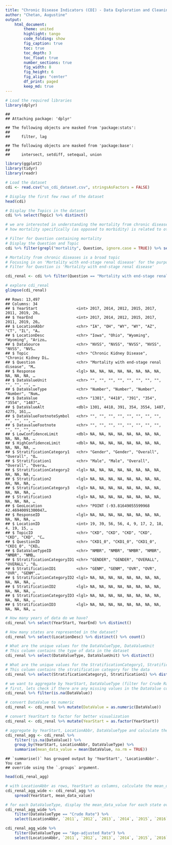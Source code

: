 ```yaml
---
title: "Chronic Disease Indicators (CDI) - Data Exploration and Cleaning"
author: "Chetan, Augustine"
output: 
    html_document:
        theme: united
        highlight: tango
        code_folding: show
        fig_caption: true
        toc: true
        toc_depth: 3
        toc_float: true
        number_sections: true
        fig_width: 8
        fig_height: 6
        fig_align: "center"
        df_print: paged
        keep_md: true
---
```





```r
# Load the required libraries
library(dplyr)
```

```
## 
## Attaching package: 'dplyr'
```

```
## The following objects are masked from 'package:stats':
## 
##     filter, lag
```

```
## The following objects are masked from 'package:base':
## 
##     intersect, setdiff, setequal, union
```

```r
library(ggplot2)
library(tidyr)
library(readr)
```


```r
# Load the dataset
cdi <- read.csv("us_cdi_dataset.csv", stringsAsFactors = FALSE)
```


```r
# Display the first few rows of the dataset
head(cdi)
```

<div data-pagedtable="false">
  <script data-pagedtable-source type="application/json">
{"columns":[{"label":[""],"name":["_rn_"],"type":[""],"align":["left"]},{"label":["YearStart"],"name":[1],"type":["int"],"align":["right"]},{"label":["YearEnd"],"name":[2],"type":["int"],"align":["right"]},{"label":["LocationAbbr"],"name":[3],"type":["chr"],"align":["left"]},{"label":["LocationDesc"],"name":[4],"type":["chr"],"align":["left"]},{"label":["DataSource"],"name":[5],"type":["chr"],"align":["left"]},{"label":["Topic"],"name":[6],"type":["chr"],"align":["left"]},{"label":["Question"],"name":[7],"type":["chr"],"align":["left"]},{"label":["Response"],"name":[8],"type":["lgl"],"align":["right"]},{"label":["DataValueUnit"],"name":[9],"type":["chr"],"align":["left"]},{"label":["DataValueType"],"name":[10],"type":["chr"],"align":["left"]},{"label":["DataValue"],"name":[11],"type":["chr"],"align":["left"]},{"label":["DataValueAlt"],"name":[12],"type":["dbl"],"align":["right"]},{"label":["DataValueFootnoteSymbol"],"name":[13],"type":["chr"],"align":["left"]},{"label":["DatavalueFootnote"],"name":[14],"type":["chr"],"align":["left"]},{"label":["LowConfidenceLimit"],"name":[15],"type":["dbl"],"align":["right"]},{"label":["HighConfidenceLimit"],"name":[16],"type":["dbl"],"align":["right"]},{"label":["StratificationCategory1"],"name":[17],"type":["chr"],"align":["left"]},{"label":["Stratification1"],"name":[18],"type":["chr"],"align":["left"]},{"label":["StratificationCategory2"],"name":[19],"type":["lgl"],"align":["right"]},{"label":["Stratification2"],"name":[20],"type":["lgl"],"align":["right"]},{"label":["StratificationCategory3"],"name":[21],"type":["lgl"],"align":["right"]},{"label":["Stratification3"],"name":[22],"type":["lgl"],"align":["right"]},{"label":["GeoLocation"],"name":[23],"type":["chr"],"align":["left"]},{"label":["ResponseID"],"name":[24],"type":["lgl"],"align":["right"]},{"label":["LocationID"],"name":[25],"type":["int"],"align":["right"]},{"label":["TopicID"],"name":[26],"type":["chr"],"align":["left"]},{"label":["QuestionID"],"name":[27],"type":["chr"],"align":["left"]},{"label":["DataValueTypeID"],"name":[28],"type":["chr"],"align":["left"]},{"label":["StratificationCategoryID1"],"name":[29],"type":["chr"],"align":["left"]},{"label":["StratificationID1"],"name":[30],"type":["chr"],"align":["left"]},{"label":["StratificationCategoryID2"],"name":[31],"type":["lgl"],"align":["right"]},{"label":["StratificationID2"],"name":[32],"type":["lgl"],"align":["right"]},{"label":["StratificationCategoryID3"],"name":[33],"type":["lgl"],"align":["right"]},{"label":["StratificationID3"],"name":[34],"type":["lgl"],"align":["right"]}],"data":[{"1":"2014","2":"2014","3":"AR","4":"Arkansas","5":"SEDD; SID","6":"Asthma","7":"Hospitalizations for asthma","8":"NA","9":"","10":"Number","11":"916","12":"916","13":"","14":"","15":"NA","16":"NA","17":"Gender","18":"Male","19":"NA","20":"NA","21":"NA","22":"NA","23":"POINT (-92.27449074299966 34.74865012400045)","24":"NA","25":"5","26":"AST","27":"AST3_1","28":"NMBR","29":"GENDER","30":"GENM","31":"NA","32":"NA","33":"NA","34":"NA","_rn_":"1"},{"1":"2018","2":"2018","3":"CO","4":"Colorado","5":"SEDD; SID","6":"Asthma","7":"Hospitalizations for asthma","8":"NA","9":"","10":"Number","11":"2227","12":"2227","13":"","14":"","15":"NA","16":"NA","17":"Overall","18":"Overall","19":"NA","20":"NA","21":"NA","22":"NA","23":"POINT (-106.13361092099967 38.843840757000464)","24":"NA","25":"8","26":"AST","27":"AST3_1","28":"NMBR","29":"OVERALL","30":"OVR","31":"NA","32":"NA","33":"NA","34":"NA","_rn_":"2"},{"1":"2018","2":"2018","3":"DC","4":"District of Columbia","5":"SEDD; SID","6":"Asthma","7":"Hospitalizations for asthma","8":"NA","9":"","10":"Number","11":"708","12":"708","13":"","14":"","15":"NA","16":"NA","17":"Overall","18":"Overall","19":"NA","20":"NA","21":"NA","22":"NA","23":"POINT (-77.036871 38.907192)","24":"NA","25":"11","26":"AST","27":"AST3_1","28":"NMBR","29":"OVERALL","30":"OVR","31":"NA","32":"NA","33":"NA","34":"NA","_rn_":"3"},{"1":"2017","2":"2017","3":"GA","4":"Georgia","5":"SEDD; SID","6":"Asthma","7":"Hospitalizations for asthma","8":"NA","9":"","10":"Number","11":"3520","12":"3520","13":"","14":"","15":"NA","16":"NA","17":"Gender","18":"Female","19":"NA","20":"NA","21":"NA","22":"NA","23":"POINT (-83.62758034599966 32.83968109300048)","24":"NA","25":"13","26":"AST","27":"AST3_1","28":"NMBR","29":"GENDER","30":"GENF","31":"NA","32":"NA","33":"NA","34":"NA","_rn_":"4"},{"1":"2010","2":"2010","3":"MI","4":"Michigan","5":"SEDD; SID","6":"Asthma","7":"Hospitalizations for asthma","8":"NA","9":"","10":"Number","11":"123","12":"123","13":"","14":"","15":"NA","16":"NA","17":"Race/Ethnicity","18":"Hispanic","19":"NA","20":"NA","21":"NA","22":"NA","23":"POINT (-84.71439026999968 44.6613195430005)","24":"NA","25":"26","26":"AST","27":"AST3_1","28":"NMBR","29":"RACE","30":"HIS","31":"NA","32":"NA","33":"NA","34":"NA","_rn_":"5"},{"1":"2015","2":"2015","3":"MT","4":"Montana","5":"SEDD; SID","6":"Asthma","7":"Hospitalizations for asthma","8":"NA","9":"","10":"Number","11":"","12":"NA","13":"-","14":"No data available","15":"NA","16":"NA","17":"Race/Ethnicity","18":"Hispanic","19":"NA","20":"NA","21":"NA","22":"NA","23":"POINT (-109.42442064499971 47.06652897200047)","24":"NA","25":"30","26":"AST","27":"AST3_1","28":"NMBR","29":"RACE","30":"HIS","31":"NA","32":"NA","33":"NA","34":"NA","_rn_":"6"}],"options":{"columns":{"min":{},"max":[10]},"rows":{"min":[10],"max":[10]},"pages":{}}}
  </script>
</div>


```r
# Display the Topics in the dataset
cdi %>% select(Topic) %>% distinct()
```

<div data-pagedtable="false">
  <script data-pagedtable-source type="application/json">
{"columns":[{"label":["Topic"],"name":[1],"type":["chr"],"align":["left"]}],"data":[{"1":"Asthma"},{"1":"Cancer"},{"1":"Chronic Kidney Disease"},{"1":"Chronic Obstructive Pulmonary Disease"},{"1":"Cardiovascular Disease"},{"1":"Diabetes"},{"1":"Disability"},{"1":"Reproductive Health"},{"1":"Tobacco"},{"1":"Alcohol"},{"1":"Arthritis"},{"1":"Nutrition, Physical Activity, and Weight Status"},{"1":"Mental Health"},{"1":"Older Adults"},{"1":"Oral Health"},{"1":"Overarching Conditions"},{"1":"Immunization"}],"options":{"columns":{"min":{},"max":[10]},"rows":{"min":[10],"max":[10]},"pages":{}}}
  </script>
</div>


```r
# we are interested in understanding the mortality from chronic diseases
# how mortality specifically (as opposed to morbidity) is related to other variables in the dataset

# Filter for Question containing mortality
# Display the Question and Topic
cdi %>% filter(grepl("mortality", Question, ignore.case = TRUE)) %>% select(Question, Topic) %>% distinct()
```

<div data-pagedtable="false">
  <script data-pagedtable-source type="application/json">
{"columns":[{"label":["Question"],"name":[1],"type":["chr"],"align":["left"]},{"label":["Topic"],"name":[2],"type":["chr"],"align":["left"]}],"data":[{"1":"Asthma mortality rate","2":"Asthma"},{"1":"Cancer of the oral cavity and pharynx, mortality","2":"Cancer"},{"1":"Cancer of the prostate, mortality","2":"Cancer"},{"1":"Invasive cancer (all sites combined), mortality","2":"Cancer"},{"1":"Cancer of the female breast, mortality","2":"Cancer"},{"1":"Cancer of the female cervix, mortality","2":"Cancer"},{"1":"Cancer of the colon and rectum (colorectal), mortality","2":"Cancer"},{"1":"Cancer of the lung and bronchus, mortality","2":"Cancer"},{"1":"Melanoma, mortality","2":"Cancer"},{"1":"Mortality with end-stage renal disease","2":"Chronic Kidney Disease"},{"1":"Mortality from heart failure","2":"Cardiovascular Disease"},{"1":"Mortality due to diabetes reported as any listed cause of death","2":"Diabetes"},{"1":"Mortality with diabetic ketoacidosis reported as any listed cause of death","2":"Diabetes"},{"1":"Chronic liver disease mortality","2":"Alcohol"},{"1":"Mortality with chronic obstructive pulmonary disease as underlying cause among adults aged >= 45 years","2":"Chronic Obstructive Pulmonary Disease"},{"1":"Mortality with chronic obstructive pulmonary disease as underlying or contributing cause among adults aged >= 45 years","2":"Chronic Obstructive Pulmonary Disease"},{"1":"Mortality from total cardiovascular diseases","2":"Cardiovascular Disease"},{"1":"Mortality from diseases of the heart","2":"Cardiovascular Disease"},{"1":"Mortality from coronary heart disease","2":"Cardiovascular Disease"},{"1":"Mortality from cerebrovascular disease (stroke)","2":"Cardiovascular Disease"},{"1":"Premature mortality among adults aged 45-64 years","2":"Overarching Conditions"}],"options":{"columns":{"min":{},"max":[10]},"rows":{"min":[10],"max":[10]},"pages":{}}}
  </script>
</div>


```r
# Mortality from chronic diseases is a broad topic
# Focusing in on 'Mortality with end-stage renal disease' for the purpose of this analysis
# Filter for Question is 'Mortality with end-stage renal disease'

cdi_renal <- cdi %>% filter(Question == "Mortality with end-stage renal disease")
```


```r
# explore cdi_renal
glimpse(cdi_renal)
```

```
## Rows: 13,497
## Columns: 34
## $ YearStart                 <int> 2017, 2014, 2012, 2015, 2017, 2011, 2019, 20…
## $ YearEnd                   <int> 2017, 2014, 2012, 2015, 2017, 2011, 2019, 20…
## $ LocationAbbr              <chr> "IA", "OH", "WY", "WY", "AZ", "CT", "IL", "A…
## $ LocationDesc              <chr> "Iowa", "Ohio", "Wyoming", "Wyoming", "Arizo…
## $ DataSource                <chr> "NVSS", "NVSS", "NVSS", "NVSS", "NVSS", "NVS…
## $ Topic                     <chr> "Chronic Kidney Disease", "Chronic Kidney Di…
## $ Question                  <chr> "Mortality with end-stage renal disease", "M…
## $ Response                  <lgl> NA, NA, NA, NA, NA, NA, NA, NA, NA, NA, NA, …
## $ DataValueUnit             <chr> "", "", "", "", "", "", "", "", "", "", "", …
## $ DataValueType             <chr> "Number", "Number", "Number", "Number", "Num…
## $ DataValue                 <chr> "1301", "4418", "391", "354", "3554", "1487"…
## $ DataValueAlt              <dbl> 1301, 4418, 391, 354, 3554, 1487, 4275, 161,…
## $ DataValueFootnoteSymbol   <chr> "", "", "", "", "", "", "", "", "", "", "", …
## $ DatavalueFootnote         <chr> "", "", "", "", "", "", "", "", "", "", "", …
## $ LowConfidenceLimit        <dbl> NA, NA, NA, NA, NA, NA, NA, NA, NA, NA, NA, …
## $ HighConfidenceLimit       <dbl> NA, NA, NA, NA, NA, NA, NA, NA, NA, NA, NA, …
## $ StratificationCategory1   <chr> "Gender", "Gender", "Overall", "Overall", "O…
## $ Stratification1           <chr> "Male", "Male", "Overall", "Overall", "Overa…
## $ StratificationCategory2   <lgl> NA, NA, NA, NA, NA, NA, NA, NA, NA, NA, NA, …
## $ Stratification2           <lgl> NA, NA, NA, NA, NA, NA, NA, NA, NA, NA, NA, …
## $ StratificationCategory3   <lgl> NA, NA, NA, NA, NA, NA, NA, NA, NA, NA, NA, …
## $ Stratification3           <lgl> NA, NA, NA, NA, NA, NA, NA, NA, NA, NA, NA, …
## $ GeoLocation               <chr> "POINT (-93.81649055599968 42.46940091300047…
## $ ResponseID                <lgl> NA, NA, NA, NA, NA, NA, NA, NA, NA, NA, NA, …
## $ LocationID                <int> 19, 39, 56, 56, 4, 9, 17, 2, 18, 4, 19, 15, …
## $ TopicID                   <chr> "CKD", "CKD", "CKD", "CKD", "CKD", "CKD", "C…
## $ QuestionID                <chr> "CKD1_0", "CKD1_0", "CKD1_0", "CKD1_0", "CKD…
## $ DataValueTypeID           <chr> "NMBR", "NMBR", "NMBR", "NMBR", "NMBR", "NMB…
## $ StratificationCategoryID1 <chr> "GENDER", "GENDER", "OVERALL", "OVERALL", "O…
## $ StratificationID1         <chr> "GENM", "GENM", "OVR", "OVR", "OVR", "GENM",…
## $ StratificationCategoryID2 <lgl> NA, NA, NA, NA, NA, NA, NA, NA, NA, NA, NA, …
## $ StratificationID2         <lgl> NA, NA, NA, NA, NA, NA, NA, NA, NA, NA, NA, …
## $ StratificationCategoryID3 <lgl> NA, NA, NA, NA, NA, NA, NA, NA, NA, NA, NA, …
## $ StratificationID3         <lgl> NA, NA, NA, NA, NA, NA, NA, NA, NA, NA, NA, …
```


```r
# How many years of data do we have?
cdi_renal %>% select(YearStart, YearEnd) %>% distinct()
```

<div data-pagedtable="false">
  <script data-pagedtable-source type="application/json">
{"columns":[{"label":["YearStart"],"name":[1],"type":["int"],"align":["right"]},{"label":["YearEnd"],"name":[2],"type":["int"],"align":["right"]}],"data":[{"1":"2017","2":"2017"},{"1":"2014","2":"2014"},{"1":"2012","2":"2012"},{"1":"2015","2":"2015"},{"1":"2011","2":"2011"},{"1":"2019","2":"2019"},{"1":"2018","2":"2018"},{"1":"2010","2":"2010"},{"1":"2020","2":"2020"},{"1":"2016","2":"2016"},{"1":"2013","2":"2013"}],"options":{"columns":{"min":{},"max":[10]},"rows":{"min":[10],"max":[10]},"pages":{}}}
  </script>
</div>


```r
# How many states are represented in the dataset?
cdi_renal %>% select(LocationDesc) %>% distinct() %>% count()
```

<div data-pagedtable="false">
  <script data-pagedtable-source type="application/json">
{"columns":[{"label":["n"],"name":[1],"type":["int"],"align":["right"]}],"data":[{"1":"52"}],"options":{"columns":{"min":{},"max":[10]},"rows":{"min":[10],"max":[10]},"pages":{}}}
  </script>
</div>


```r
# What are the unique values for the DataValueType, DataValueUnit
# This column contains the type of data in the dataset
cdi_renal %>% select(DataValueType, DataValueUnit) %>% distinct()
```

<div data-pagedtable="false">
  <script data-pagedtable-source type="application/json">
{"columns":[{"label":["DataValueType"],"name":[1],"type":["chr"],"align":["left"]},{"label":["DataValueUnit"],"name":[2],"type":["chr"],"align":["left"]}],"data":[{"1":"Number","2":""},{"1":"Age-adjusted Rate","2":"cases per 100,000"},{"1":"Crude Rate","2":"cases per 100,000"}],"options":{"columns":{"min":{},"max":[10]},"rows":{"min":[10],"max":[10]},"pages":{}}}
  </script>
</div>


```r
# What are the unique values for the StratificationCategory1, Stratification1?
# This column contains the stratification category for the data
cdi_renal %>% select(StratificationCategory1, Stratification1) %>% distinct()
```

<div data-pagedtable="false">
  <script data-pagedtable-source type="application/json">
{"columns":[{"label":["StratificationCategory1"],"name":[1],"type":["chr"],"align":["left"]},{"label":["Stratification1"],"name":[2],"type":["chr"],"align":["left"]}],"data":[{"1":"Gender","2":"Male"},{"1":"Overall","2":"Overall"},{"1":"Gender","2":"Female"},{"1":"Race/Ethnicity","2":"Asian or Pacific Islander"},{"1":"Race/Ethnicity","2":"Black, non-Hispanic"},{"1":"Race/Ethnicity","2":"White, non-Hispanic"},{"1":"Race/Ethnicity","2":"American Indian or Alaska Native"},{"1":"Race/Ethnicity","2":"Hispanic"}],"options":{"columns":{"min":{},"max":[10]},"rows":{"min":[10],"max":[10]},"pages":{}}}
  </script>
</div>


```r
# we want to aggregate by YearStart, DataValueType (filter for Crude Rate and Age-adjusted Rate) and calculate the mean DataValue
# first, lets check if there are any missing values in the DataValue column
cdi_renal %>% filter(is.na(DataValue))
```

<div data-pagedtable="false">
  <script data-pagedtable-source type="application/json">
{"columns":[{"label":["YearStart"],"name":[1],"type":["int"],"align":["right"]},{"label":["YearEnd"],"name":[2],"type":["int"],"align":["right"]},{"label":["LocationAbbr"],"name":[3],"type":["chr"],"align":["left"]},{"label":["LocationDesc"],"name":[4],"type":["chr"],"align":["left"]},{"label":["DataSource"],"name":[5],"type":["chr"],"align":["left"]},{"label":["Topic"],"name":[6],"type":["chr"],"align":["left"]},{"label":["Question"],"name":[7],"type":["chr"],"align":["left"]},{"label":["Response"],"name":[8],"type":["lgl"],"align":["right"]},{"label":["DataValueUnit"],"name":[9],"type":["chr"],"align":["left"]},{"label":["DataValueType"],"name":[10],"type":["chr"],"align":["left"]},{"label":["DataValue"],"name":[11],"type":["chr"],"align":["left"]},{"label":["DataValueAlt"],"name":[12],"type":["dbl"],"align":["right"]},{"label":["DataValueFootnoteSymbol"],"name":[13],"type":["chr"],"align":["left"]},{"label":["DatavalueFootnote"],"name":[14],"type":["chr"],"align":["left"]},{"label":["LowConfidenceLimit"],"name":[15],"type":["dbl"],"align":["right"]},{"label":["HighConfidenceLimit"],"name":[16],"type":["dbl"],"align":["right"]},{"label":["StratificationCategory1"],"name":[17],"type":["chr"],"align":["left"]},{"label":["Stratification1"],"name":[18],"type":["chr"],"align":["left"]},{"label":["StratificationCategory2"],"name":[19],"type":["lgl"],"align":["right"]},{"label":["Stratification2"],"name":[20],"type":["lgl"],"align":["right"]},{"label":["StratificationCategory3"],"name":[21],"type":["lgl"],"align":["right"]},{"label":["Stratification3"],"name":[22],"type":["lgl"],"align":["right"]},{"label":["GeoLocation"],"name":[23],"type":["chr"],"align":["left"]},{"label":["ResponseID"],"name":[24],"type":["lgl"],"align":["right"]},{"label":["LocationID"],"name":[25],"type":["int"],"align":["right"]},{"label":["TopicID"],"name":[26],"type":["chr"],"align":["left"]},{"label":["QuestionID"],"name":[27],"type":["chr"],"align":["left"]},{"label":["DataValueTypeID"],"name":[28],"type":["chr"],"align":["left"]},{"label":["StratificationCategoryID1"],"name":[29],"type":["chr"],"align":["left"]},{"label":["StratificationID1"],"name":[30],"type":["chr"],"align":["left"]},{"label":["StratificationCategoryID2"],"name":[31],"type":["lgl"],"align":["right"]},{"label":["StratificationID2"],"name":[32],"type":["lgl"],"align":["right"]},{"label":["StratificationCategoryID3"],"name":[33],"type":["lgl"],"align":["right"]},{"label":["StratificationID3"],"name":[34],"type":["lgl"],"align":["right"]}],"data":[],"options":{"columns":{"min":{},"max":[10]},"rows":{"min":[10],"max":[10]},"pages":{}}}
  </script>
</div>

```r
# convert DataValue to numeric
cdi_renal <- cdi_renal %>% mutate(DataValue = as.numeric(DataValue))

# convert YearStart to factor for better visualization
cdi_renal <- cdi_renal %>% mutate(YearStart = as.factor(YearStart))

# aggregate by YearStart, LocationAbbr, DataValueType and calculate the mean DataValue
cdi_renal_agg <- cdi_renal %>% 
    filter(!is.na(DataValue)) %>% 
    group_by(YearStart, LocationAbbr, DataValueType) %>% 
    summarise(mean_data_value = mean(DataValue, na.rm = TRUE))
```

```
## `summarise()` has grouped output by 'YearStart', 'LocationAbbr'. You can
## override using the `.groups` argument.
```

```r
head(cdi_renal_agg)
```

<div data-pagedtable="false">
  <script data-pagedtable-source type="application/json">
{"columns":[{"label":["YearStart"],"name":[1],"type":["fct"],"align":["left"]},{"label":["LocationAbbr"],"name":[2],"type":["chr"],"align":["left"]},{"label":["DataValueType"],"name":[3],"type":["chr"],"align":["left"]},{"label":["mean_data_value"],"name":[4],"type":["dbl"],"align":["right"]}],"data":[{"1":"2010","2":"AK","3":"Age-adjusted Rate","4":"77.36000"},{"1":"2010","2":"AK","3":"Crude Rate","4":"44.24000"},{"1":"2010","2":"AK","3":"Number","4":"170.40000"},{"1":"2010","2":"AL","3":"Age-adjusted Rate","4":"86.06667"},{"1":"2010","2":"AL","3":"Crude Rate","4":"81.88333"},{"1":"2010","2":"AL","3":"Number","4":"2177.00000"}],"options":{"columns":{"min":{},"max":[10]},"rows":{"min":[10],"max":[10]},"pages":{}}}
  </script>
</div>

```r
# with LocationAbbr as rows, YearStart as columns, calculate the mean_data_value for Crude Rate and Age-adjusted Rate
cdi_renal_agg_wide <- cdi_renal_agg %>% 
    spread(YearStart, mean_data_value)

# for each DataValueType, display the mean_data_value for each state over the years
cdi_renal_agg_wide %>% 
    filter(DataValueType == "Crude Rate") %>%
    select(LocationAbbr, `2011`, `2012`, `2013`, `2014`, `2015`, `2016`, `2017`, `2018`)
```

<div data-pagedtable="false">
  <script data-pagedtable-source type="application/json">
{"columns":[{"label":["LocationAbbr"],"name":[1],"type":["chr"],"align":["left"]},{"label":["2011"],"name":[2],"type":["dbl"],"align":["right"]},{"label":["2012"],"name":[3],"type":["dbl"],"align":["right"]},{"label":["2013"],"name":[4],"type":["dbl"],"align":["right"]},{"label":["2014"],"name":[5],"type":["dbl"],"align":["right"]},{"label":["2015"],"name":[6],"type":["dbl"],"align":["right"]},{"label":["2016"],"name":[7],"type":["dbl"],"align":["right"]},{"label":["2017"],"name":[8],"type":["dbl"],"align":["right"]},{"label":["2018"],"name":[9],"type":["dbl"],"align":["right"]}],"data":[{"1":"AK","2":"47.00000","3":"50.70000","4":"41.76667","5":"34.78000","6":"39.51667","7":"42.48333","8":"40.80000","9":"38.65000"},{"1":"AL","2":"88.43333","3":"83.00000","4":"78.54000","5":"61.93333","6":"72.18000","7":"72.60000","8":"62.20000","9":"68.58333"},{"1":"AR","2":"89.95000","3":"89.85000","4":"80.78000","5":"80.42000","6":"79.22000","7":"86.14000","8":"75.50000","9":"76.75000"},{"1":"AZ","2":"62.57500","3":"64.13750","4":"43.33750","5":"40.78750","6":"45.65000","7":"50.35000","8":"47.66250","9":"46.27500"},{"1":"CA","2":"85.36250","3":"86.90000","4":"57.31250","5":"56.80000","6":"60.90000","7":"63.45000","8":"63.50000","9":"63.38750"},{"1":"CO","2":"52.51250","3":"50.16250","4":"37.70000","5":"40.07500","6":"39.25714","7":"48.83750","8":"58.15000","9":"59.50000"},{"1":"CT","2":"64.75714","3":"62.78571","4":"56.61667","5":"50.51429","6":"52.11429","7":"55.55714","8":"53.55714","9":"53.97143"},{"1":"DC","2":"89.68000","3":"84.26000","4":"45.34000","5":"42.50000","6":"47.02000","7":"50.04000","8":"48.20000","9":"50.88000"},{"1":"DE","2":"95.66000","3":"88.10000","4":"71.12000","5":"76.42000","6":"72.72000","7":"81.74000","8":"81.78000","9":"87.88000"},{"1":"FL","2":"63.91429","3":"64.45714","4":"49.68571","5":"49.07143","6":"51.55714","7":"50.62500","8":"54.18571","9":"52.62500"},{"1":"GA","2":"56.02857","3":"56.84286","4":"45.25714","5":"42.48571","6":"43.90000","7":"43.74286","8":"45.35714","9":"48.14286"},{"1":"HI","2":"79.83333","3":"80.16667","4":"58.60000","5":"56.38333","6":"52.03333","7":"53.86667","8":"57.98333","9":"55.90000"},{"1":"IA","2":"86.82000","3":"79.25000","4":"54.26667","5":"61.30000","6":"55.00000","7":"58.83333","8":"64.86667","9":"56.62857"},{"1":"ID","2":"70.60000","3":"68.45000","4":"45.82000","5":"44.26000","6":"47.68000","7":"54.70000","8":"51.36000","9":"51.72000"},{"1":"IL","2":"68.38571","3":"67.84286","4":"52.84286","5":"52.64286","6":"54.41429","7":"55.35714","8":"55.25714","9":"57.98571"},{"1":"IN","2":"86.30000","3":"88.77143","4":"71.71429","5":"70.28571","6":"74.40000","7":"74.64286","8":"77.47143","9":"77.67143"},{"1":"KS","2":"76.91667","3":"78.05714","4":"59.13333","5":"58.50000","6":"63.93333","7":"61.23750","8":"74.24286","9":"67.17500"},{"1":"KY","2":"110.24000","3":"111.82000","4":"78.28000","5":"86.30000","6":"96.72000","7":"97.80000","8":"99.34000","9":"90.43333"},{"1":"LA","2":"65.65000","3":"63.10000","4":"54.60000","5":"51.28571","6":"51.17143","7":"54.61667","8":"52.15714","9":"60.36667"},{"1":"MA","2":"65.61429","3":"63.91429","4":"50.98571","5":"50.91429","6":"55.95714","7":"52.81429","8":"55.91429","9":"56.21429"},{"1":"MD","2":"66.12857","3":"64.50000","4":"45.81429","5":"45.30000","6":"47.60000","7":"47.04286","8":"53.90000","9":"56.88571"},{"1":"ME","2":"89.27500","3":"95.35000","4":"77.15000","5":"69.17500","6":"74.35000","7":"69.10000","8":"70.42500","9":"80.77500"},{"1":"MI","2":"77.82500","3":"72.38750","4":"52.82500","5":"54.81250","6":"56.61250","7":"58.35000","8":"58.41250","9":"60.12500"},{"1":"MN","2":"74.63750","3":"79.50000","4":"48.07500","5":"50.21250","6":"53.48750","7":"55.20000","8":"59.40000","9":"60.18750"},{"1":"MO","2":"74.81429","3":"74.44286","4":"58.04286","5":"60.87143","6":"61.17143","7":"63.92857","8":"66.12857","9":"67.71429"},{"1":"MS","2":"105.68000","3":"103.44000","4":"74.22000","5":"72.28000","6":"75.56000","7":"73.62000","8":"74.48000","9":"80.54000"},{"1":"MT","2":"69.44000","3":"70.86000","4":"60.18000","5":"62.74000","6":"70.18000","7":"62.02000","8":"65.52000","9":"68.46000"},{"1":"NC","2":"78.36250","3":"79.33750","4":"55.82500","5":"57.90000","6":"58.30000","7":"60.20000","8":"63.63750","9":"62.70000"},{"1":"ND","2":"116.48000","3":"121.10000","4":"85.92000","5":"76.92000","6":"81.14000","7":"80.92000","8":"83.84000","9":"89.40000"},{"1":"NE","2":"94.80000","3":"85.10000","4":"57.33333","5":"61.78333","6":"69.65000","7":"68.31667","8":"74.45000","9":"74.43333"},{"1":"NH","2":"87.65000","3":"85.17500","4":"65.75000","5":"66.67500","6":"68.92500","7":"59.67500","8":"69.97500","9":"75.02500"},{"1":"NJ","2":"77.54286","3":"75.50000","4":"57.11429","5":"56.07143","6":"56.88571","7":"58.18571","8":"60.30000","9":"63.70000"},{"1":"NM","2":"77.27143","3":"79.24286","4":"53.90000","5":"53.11429","6":"59.47143","7":"57.40000","8":"61.32857","9":"64.87143"},{"1":"NV","2":"56.11250","3":"49.38571","4":"40.92857","5":"40.90000","6":"38.81429","7":"43.91429","8":"51.72500","9":"48.51429"},{"1":"NY","2":"58.07500","3":"55.02500","4":"39.56250","5":"39.27500","6":"39.61250","7":"39.33750","8":"40.00000","9":"41.00000"},{"1":"OH","2":"86.55714","3":"87.30000","4":"57.75714","5":"58.57143","6":"59.47143","7":"62.05714","8":"62.45714","9":"60.78571"},{"1":"OK","2":"78.42500","3":"84.86250","4":"65.05714","5":"59.28750","6":"63.48571","7":"61.67500","8":"63.71250","9":"67.00000"},{"1":"OR","2":"68.90000","3":"77.50000","4":"48.10000","5":"50.87500","6":"50.53750","7":"53.16250","8":"59.52500","9":"58.31250"},{"1":"PA","2":"82.07143","3":"82.88571","4":"63.55714","5":"63.25714","6":"66.34286","7":"66.62857","8":"65.70000","9":"67.38571"},{"1":"RI","2":"81.08333","3":"80.95000","4":"63.20000","5":"61.40000","6":"62.51667","7":"65.08333","8":"68.68333","9":"68.25000"},{"1":"SC","2":"79.02857","3":"80.75714","4":"69.46667","5":"71.08333","6":"75.10000","7":"70.85714","8":"73.01429","9":"78.31429"},{"1":"SD","2":"94.98000","3":"96.76000","4":"70.58000","5":"75.76000","6":"77.26000","7":"89.98000","8":"86.50000","9":"94.40000"},{"1":"TN","2":"84.38333","3":"75.22857","4":"57.11429","5":"60.68333","6":"56.41429","7":"56.87143","8":"66.11667","9":"62.30000"},{"1":"TX","2":"68.63750","3":"73.00000","4":"54.50000","5":"55.00000","6":"56.42500","7":"56.98750","8":"61.46250","9":"62.02500"},{"1":"US","2":"84.10000","3":"84.50000","4":"62.30000","5":"62.40000","6":"64.60000","7":"65.30000","8":"67.10000","9":"68.70000"},{"1":"UT","2":"40.70000","3":"39.03333","4":"35.40000","5":"38.65000","6":"38.05000","7":"44.57143","8":"45.81429","9":"45.25714"},{"1":"VA","2":"61.35714","3":"61.54286","4":"47.58571","5":"48.50000","6":"50.01429","7":"51.14286","8":"53.00000","9":"53.12857"},{"1":"VT","2":"95.57500","3":"91.77500","4":"64.30000","5":"61.42500","6":"62.32500","7":"57.82500","8":"55.02500","9":"57.60000"},{"1":"WA","2":"75.53750","3":"75.26250","4":"55.45000","5":"55.00000","6":"57.85000","7":"54.55000","8":"58.88750","9":"56.12500"},{"1":"WI","2":"71.20000","3":"77.45000","4":"56.78750","5":"60.11250","6":"63.26250","7":"65.37500","8":"62.87500","9":"68.75000"},{"1":"WV","2":"139.00000","3":"147.54000","4":"94.58000","5":"98.48000","6":"112.32000","7":"103.10000","8":"95.38000","9":"102.62000"},{"1":"WY","2":"60.28000","3":"62.78000","4":"53.65000","5":"58.80000","6":"55.94000","7":"57.40000","8":"59.54000","9":"66.60000"}],"options":{"columns":{"min":{},"max":[10]},"rows":{"min":[10],"max":[10]},"pages":{}}}
  </script>
</div>

```r
cdi_renal_agg_wide %>% 
    filter(DataValueType == "Age-adjusted Rate") %>%
    select(LocationAbbr, `2011`, `2012`, `2013`, `2014`, `2015`, `2016`, `2017`, `2018`)
```

<div data-pagedtable="false">
  <script data-pagedtable-source type="application/json">
{"columns":[{"label":["LocationAbbr"],"name":[1],"type":["chr"],"align":["left"]},{"label":["2011"],"name":[2],"type":["dbl"],"align":["right"]},{"label":["2012"],"name":[3],"type":["dbl"],"align":["right"]},{"label":["2013"],"name":[4],"type":["dbl"],"align":["right"]},{"label":["2014"],"name":[5],"type":["dbl"],"align":["right"]},{"label":["2015"],"name":[6],"type":["dbl"],"align":["right"]},{"label":["2016"],"name":[7],"type":["dbl"],"align":["right"]},{"label":["2017"],"name":[8],"type":["dbl"],"align":["right"]},{"label":["2018"],"name":[9],"type":["dbl"],"align":["right"]}],"data":[{"1":"AK","2":"80.06667","3":"79.51667","4":"69.58333","5":"53.18000","6":"58.38333","7":"60.43333","8":"53.76000","9":"51.88333"},{"1":"AL","2":"91.21667","3":"84.00000","4":"73.64000","5":"59.26667","6":"64.58000","7":"64.50000","8":"55.81667","9":"61.60000"},{"1":"AR","2":"94.51667","3":"90.85000","4":"75.66000","5":"73.78000","6":"71.10000","7":"77.56000","8":"71.68333","9":"71.50000"},{"1":"AZ","2":"77.43750","3":"76.07500","4":"49.60000","5":"44.48750","6":"49.03750","7":"52.77500","8":"49.08750","9":"47.01250"},{"1":"CA","2":"93.36250","3":"92.26250","4":"58.93750","5":"56.83750","6":"59.40000","7":"60.61250","8":"59.52500","9":"57.93750"},{"1":"CO","2":"72.55000","3":"69.68750","4":"47.08571","5":"49.87500","6":"48.02857","7":"60.72500","8":"69.00000","9":"70.87500"},{"1":"CT","2":"65.75714","3":"63.61429","4":"52.63333","5":"49.34286","6":"49.14286","7":"52.01429","8":"48.00000","9":"47.65714"},{"1":"DC","2":"90.02000","3":"84.48000","4":"45.28000","5":"43.46000","6":"47.06000","7":"50.90000","8":"47.04000","9":"49.88000"},{"1":"DE","2":"89.88000","3":"81.74000","4":"63.34000","5":"67.02000","6":"61.56000","7":"67.26000","8":"67.86000","9":"70.20000"},{"1":"FL","2":"56.25714","3":"55.78571","4":"41.40000","5":"39.82857","6":"41.30000","7":"39.97500","8":"42.58571","9":"40.20000"},{"1":"GA","2":"72.24286","3":"70.71429","4":"55.32857","5":"50.71429","6":"51.71429","7":"49.80000","8":"50.27143","9":"51.68571"},{"1":"HI","2":"73.88333","3":"76.93333","4":"55.45000","5":"51.00000","6":"51.38333","7":"51.60000","8":"54.03333","9":"49.61667"},{"1":"IA","2":"83.28000","3":"89.11667","4":"55.48333","5":"54.94000","6":"55.01667","7":"58.85000","8":"67.40000","9":"62.31429"},{"1":"ID","2":"85.16667","3":"82.40000","4":"50.06000","5":"45.78000","6":"48.34000","7":"55.64000","8":"51.32000","9":"50.72000"},{"1":"IL","2":"74.74286","3":"72.05714","4":"54.65714","5":"52.64286","6":"53.62857","7":"53.82857","8":"51.37143","9":"53.34286"},{"1":"IN","2":"100.17143","3":"102.14286","4":"79.25714","5":"77.81429","6":"78.25714","7":"81.58571","8":"82.54286","9":"78.24286"},{"1":"KS","2":"88.18333","3":"94.60000","4":"63.06667","5":"61.03333","6":"66.86667","7":"69.47500","8":"79.01429","9":"72.32500"},{"1":"KY","2":"113.60000","3":"113.00000","4":"77.34000","5":"84.50000","6":"93.18000","7":"91.64000","8":"91.64000","9":"84.76667"},{"1":"LA","2":"71.60000","3":"69.34286","4":"56.98333","5":"54.35714","6":"53.58571","7":"53.68333","8":"52.00000","9":"56.28333"},{"1":"MA","2":"70.32857","3":"67.01429","4":"51.57143","5":"50.71429","6":"54.28571","7":"50.50000","8":"53.52857","9":"53.48571"},{"1":"MD","2":"72.22857","3":"68.61429","4":"47.70000","5":"45.81429","6":"47.22857","7":"45.40000","8":"51.10000","9":"52.87143"},{"1":"ME","2":"68.12500","3":"71.10000","4":"55.97500","5":"49.82500","6":"52.80000","7":"48.22500","8":"47.65000","9":"54.00000"},{"1":"MI","2":"87.50000","3":"79.26250","4":"55.06250","5":"57.26250","6":"56.87500","7":"58.70000","8":"57.83750","9":"57.60000"},{"1":"MN","2":"102.52500","3":"109.87500","4":"59.62500","5":"63.48750","6":"68.32500","7":"64.71250","8":"71.28750","9":"71.51250"},{"1":"MO","2":"81.27143","3":"79.58571","4":"60.60000","5":"60.71429","6":"59.65714","7":"63.45714","8":"63.14286","9":"64.25714"},{"1":"MS","2":"108.84000","3":"104.46000","4":"72.46000","5":"69.96000","6":"71.32000","7":"68.76000","8":"68.00000","9":"71.52000"},{"1":"MT","2":"67.56000","3":"72.04000","4":"59.44000","5":"60.94000","6":"69.34000","7":"54.30000","8":"59.06000","9":"61.40000"},{"1":"NC","2":"92.67500","3":"89.00000","4":"61.70000","5":"60.53750","6":"60.51250","7":"60.47500","8":"64.35000","9":"60.97500"},{"1":"ND","2":"118.20000","3":"125.50000","4":"87.58000","5":"82.38000","6":"82.98000","7":"77.74000","8":"83.44000","9":"89.54000"},{"1":"NE","2":"118.44286","3":"94.80000","4":"61.45000","5":"65.88333","6":"76.03333","7":"73.20000","8":"75.91667","9":"73.53333"},{"1":"NH","2":"76.70000","3":"72.70000","4":"54.40000","5":"54.40000","6":"54.47500","7":"46.72500","8":"53.30000","9":"55.35000"},{"1":"NJ","2":"79.42857","3":"75.01429","4":"55.14286","5":"52.94286","6":"52.41429","7":"53.02857","8":"53.31429","9":"55.60000"},{"1":"NM","2":"85.81429","3":"84.55714","4":"55.98571","5":"53.11429","6":"57.58571","7":"55.05714","8":"56.51429","9":"58.87143"},{"1":"NV","2":"68.28750","3":"56.11429","4":"44.11429","5":"43.42857","6":"39.70000","7":"43.12857","8":"50.17500","9":"46.65714"},{"1":"NY","2":"57.67500","3":"53.00000","4":"36.88750","5":"36.51250","6":"36.12500","7":"35.01250","8":"34.26250","9":"33.38571"},{"1":"OH","2":"89.67143","3":"89.17143","4":"56.68571","5":"56.78571","6":"57.91429","7":"59.00000","8":"58.70000","9":"55.25714"},{"1":"OK","2":"97.87500","3":"102.61250","4":"72.97143","5":"69.13750","6":"69.48571","7":"67.71250","8":"69.43750","9":"69.95000"},{"1":"OR","2":"78.82500","3":"90.25000","4":"53.85000","5":"55.96250","6":"52.46250","7":"54.16250","8":"62.18750","9":"61.43750"},{"1":"PA","2":"76.74286","3":"76.85714","4":"58.17143","5":"56.57143","6":"59.37143","7":"58.92857","8":"56.85714","9":"57.40000"},{"1":"RI","2":"75.15000","3":"73.25000","4":"58.55000","5":"53.73333","6":"53.96667","7":"55.83333","8":"57.55000","9":"57.91667"},{"1":"SC","2":"87.85714","3":"87.67143","4":"68.86667","5":"69.96667","6":"72.03333","7":"67.08571","8":"67.64286","9":"71.41429"},{"1":"SD","2":"96.72000","3":"98.30000","4":"77.00000","5":"75.02000","6":"75.54000","7":"90.48000","8":"87.12000","9":"93.92000"},{"1":"TN","2":"92.10000","3":"82.40000","4":"62.12857","5":"61.36667","6":"57.41429","7":"56.81429","8":"63.40000","9":"61.12857"},{"1":"TX","2":"89.01250","3":"93.21250","4":"66.90000","5":"65.67500","6":"66.47500","7":"65.06250","8":"69.32500","9":"68.82500"},{"1":"US","2":"77.10000","3":"76.10000","4":"55.30000","5":"54.60000","6":"55.70000","7":"55.50000","8":"56.20000","9":"56.50000"},{"1":"UT","2":"70.10000","3":"60.86667","4":"53.26667","5":"56.40000","6":"55.26667","7":"65.51429","8":"68.08571","9":"63.64286"},{"1":"VA","2":"68.30000","3":"68.61429","4":"52.11429","5":"50.77143","6":"51.50000","7":"51.24286","8":"52.05714","9":"51.21429"},{"1":"VT","2":"78.60000","3":"74.45000","4":"51.92500","5":"47.37500","6":"46.22500","7":"43.60000","8":"40.55000","9":"42.00000"},{"1":"WA","2":"96.37500","3":"92.70000","4":"67.07500","5":"64.51250","6":"65.53750","7":"60.37500","8":"68.81250","9":"60.57500"},{"1":"WI","2":"89.75000","3":"97.47500","4":"70.02500","5":"70.28750","6":"72.37500","7":"75.76250","8":"68.23750","9":"76.01250"},{"1":"WV","2":"122.82000","3":"129.94000","4":"79.84000","5":"81.22000","6":"93.90000","7":"83.18000","8":"76.46000","9":"80.14000"},{"1":"WY","2":"67.86000","3":"67.72000","4":"50.95000","5":"54.65000","6":"57.40000","7":"56.90000","8":"58.34000","9":"55.65000"}],"options":{"columns":{"min":{},"max":[10]},"rows":{"min":[10],"max":[10]},"pages":{}}}
  </script>
</div>
